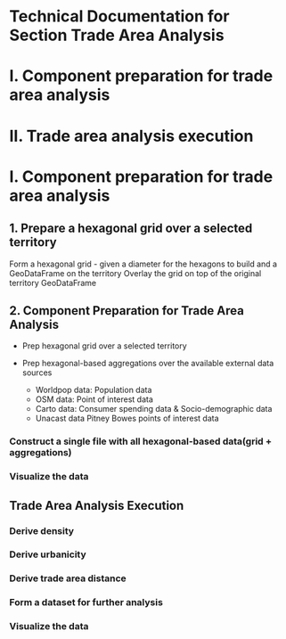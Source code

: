 # Technical Documentation for Section Trade Area Analysis

# I. Component preparation for trade area analysis

# II. Trade area analysis execution





# I. Component preparation for trade area analysis

## 1. Prepare a hexagonal grid over a selected territory

Form a hexagonal grid - given a diameter for the hexagons to build and a GeoDataFrame on the territory
Overlay the grid on top of the original territory GeoDataFrame


## 2. **Component Preparation for Trade Area Analysis**



- Prep hexagonal grid over a selected territory

- Prep hexagonal-based aggregations over the available external data sources

  - Worldpop data: Population data
  - OSM data: Point of interest data
  - Carto data: Consumer spending data & Socio-demographic data
  - Unacast data Pitney Bowes points of interest data


### Construct a single file with all hexagonal-based data(grid + aggregations)

### Visualize the data

## Trade Area Analysis Execution

### Derive density

### Derive urbanicity

### Derive trade area distance

### Form a dataset for further analysis

### Visualize the data

